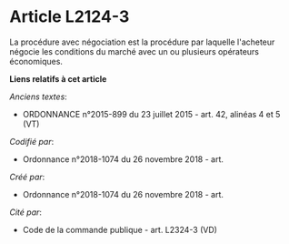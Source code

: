 # Article L2124-3

La procédure avec négociation est la procédure par laquelle l'acheteur négocie les conditions du marché avec un ou plusieurs
opérateurs économiques.

**Liens relatifs à cet article**

_Anciens textes_:

  - ORDONNANCE n°2015-899 du 23 juillet 2015 - art. 42, alinéas 4 et 5 (VT)

_Codifié par_:

  - Ordonnance n°2018-1074 du 26 novembre 2018 - art.

_Créé par_:

  - Ordonnance n°2018-1074 du 26 novembre 2018 - art.

_Cité par_:

  - Code de la commande publique - art. L2324-3 (VD)
